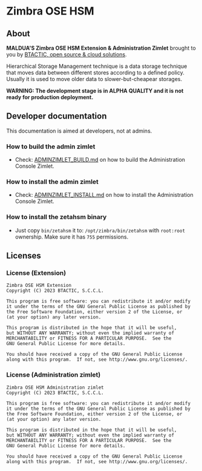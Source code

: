 # Zimbra OSE HSM

## About

**MALDUA'S Zimbra OSE HSM Extension & Administration Zimlet** brought to you by [BTACTIC, open source & cloud solutions](https://www.btactic.com).

Hierarchical Storage Management technique is a data storage technique that moves data between different stores according to a defined policy.
Usually it is used to move older data to slower-but-cheapear storages.

**WARNING: The development stage is in ALPHA QUALITY and it is not ready for production deployment.**

## Developer documentation

This documentation is aimed at developers, not at admins.

### How to build the admin zimlet

- Check: [ADMINZIMLET_BUILD.md](ADMINZIMLET_BUILD.md) on how to build the Administration Console Zimlet.

### How to install the admin zimlet

- Check: [ADMINZIMLET_INSTALL.md](ADMINZIMLET_INSTALL.md) on how to install the Administration Console Zimlet.

### How to install the zetahsm binary

- Just copy `bin/zetahsm` it to: `/opt/zimbra/bin/zetahsm` with `root:root` ownership. Make sure it has `755` permissions.

## Licenses

### License (Extension)

```
Zimbra OSE HSM Extension
Copyright (C) 2023 BTACTIC, S.C.C.L.

This program is free software: you can redistribute it and/or modify
it under the terms of the GNU General Public License as published by
the Free Software Foundation, either version 2 of the License, or
(at your option) any later version.

This program is distributed in the hope that it will be useful,
but WITHOUT ANY WARRANTY; without even the implied warranty of
MERCHANTABILITY or FITNESS FOR A PARTICULAR PURPOSE.  See the
GNU General Public License for more details.

You should have received a copy of the GNU General Public License
along with this program.  If not, see http://www.gnu.org/licenses/.
```

### License (Administration zimlet)

```
Zimbra OSE HSM Administration zimlet
Copyright (C) 2023 BTACTIC, S.C.C.L.

This program is free software: you can redistribute it and/or modify
it under the terms of the GNU General Public License as published by
the Free Software Foundation, either version 2 of the License, or
(at your option) any later version.

This program is distributed in the hope that it will be useful,
but WITHOUT ANY WARRANTY; without even the implied warranty of
MERCHANTABILITY or FITNESS FOR A PARTICULAR PURPOSE.  See the
GNU General Public License for more details.

You should have received a copy of the GNU General Public License
along with this program.  If not, see http://www.gnu.org/licenses/.
```
